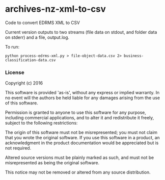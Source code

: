 # archives-nz-xml-to-csv
Code to convert EDRMS XML to CSV

Current version outputs to two streams (file data on stdout, and folder data on stderr) and a file, output.log.

To run:

    python process-edrms-xml.py > file-object-data.csv 2> business-classification-data.csv

### License

Copyright (c) 2016 

This software is provided 'as-is', without any express or implied warranty. In no event will the authors be held liable for any damages arising from the use of this software.

Permission is granted to anyone to use this software for any purpose, including commercial applications, and to alter it and redistribute it freely, subject to the following restrictions:

The origin of this software must not be misrepresented; you must not claim that you wrote the original software. If you use this software in a product, an acknowledgment in the product documentation would be appreciated but is not required.

Altered source versions must be plainly marked as such, and must not be misrepresented as being the original software.

This notice may not be removed or altered from any source distribution.
